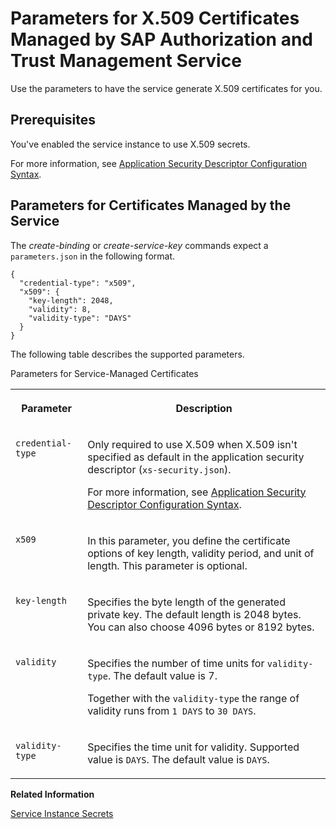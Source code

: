 <!-- loio436ed684eadc4045881e59bd1048d98d -->

# Parameters for X.509 Certificates Managed by SAP Authorization and Trust Management Service 

Use the parameters to have the service generate X.509 certificates for you.



<a name="loio436ed684eadc4045881e59bd1048d98d__section_cr1_hhs_hsb"/>

## Prerequisites

You've enabled the service instance to use X.509 secrets.

For more information, see [Application Security Descriptor Configuration Syntax](../30-development/application-security-descriptor-configuration-syntax-517895a.md).



<a name="loio436ed684eadc4045881e59bd1048d98d__section_sc5_23s_hsb"/>

## Parameters for Certificates Managed by the Service

The *create-binding* or *create-service-key* commands expect a `parameters.json` in the following format.

```
{
  "credential-type": "x509",
  "x509": {
    "key-length": 2048,
    "validity": 8,
    "validity-type": "DAYS"
  }
}
```

The following table describes the supported parameters.

<a name="loio436ed684eadc4045881e59bd1048d98d__table_iyc_qhs_crb"/>Parameters for Service-Managed Certificates


<table>
<tr>
<th valign="top">

Parameter



</th>
<th valign="top">

Description



</th>
</tr>
<tr>
<td valign="top">

 `credential-type` 



</td>
<td valign="top">

Only required to use X.509 when X.509 isn't specified as default in the application security descriptor \(`xs-security.json`\).

For more information, see [Application Security Descriptor Configuration Syntax](../30-development/application-security-descriptor-configuration-syntax-517895a.md).



</td>
</tr>
<tr>
<td valign="top">

 `x509` 



</td>
<td valign="top">

In this parameter, you define the certificate options of key length, validity period, and unit of length. This parameter is optional.



</td>
</tr>
<tr>
<td valign="top">

 `key-length` 



</td>
<td valign="top">

Specifies the byte length of the generated private key. The default length is 2048 bytes. You can also choose 4096 bytes or 8192 bytes.



</td>
</tr>
<tr>
<td valign="top">

 `validity` 



</td>
<td valign="top">

Specifies the number of time units for `validity-type`. The default value is 7.

Together with the `validity-type` the range of validity runs from `1 DAYS` to `30 DAYS`.



</td>
</tr>
<tr>
<td valign="top">

 `validity-type` 



</td>
<td valign="top">

Specifies the time unit for validity. Supported value is `DAYS`. The default value is `DAYS`.



</td>
</tr>
</table>

**Related Information**  


[Service Instance Secrets](service-instance-secrets-5578ec4.md "When an application consumes a service instance of the SAP Authorization and Trust Management service (XSUAA), the application identifies itself to the service instance with a client ID and a secret. The client ID and secret are the credentials with which an application authenticates itself to the service instance.")

